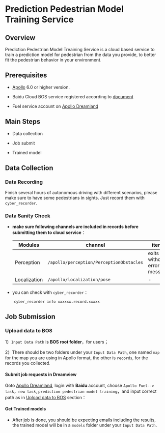# Prediction Pedestrian Model Training Service


## Overview

Prediction Pedestrian Model Treaining Service is a cloud based service to train a prediction model for pedestrian from the data you provide, to better fit the pedestrian behavior in your environment.

## Prerequisites


- [Apollo](https://github.com/ApolloAuto/apollo) 6.0 or higher version.

- Baidu Cloud BOS service registered according to [document](https://github.com/ApolloAuto/apollo/blob/master/docs/Apollo_Fuel/apply_bos_account_cn.md)

- Fuel service account on [Apollo Dreamland](http://bce.apollo.auto/user-manual/fuel-service)

## Main Steps

- Data collection

- Job submit

- Trained model

## Data Collection

### Data Recording

Finish several hours of autonomous driving with different scenarios, please make sure to have some pedestrians in sights. Just record them with `cyber_recorder`.

### Data Sanity Check


- **make sure following channels are included in records before submitting them to cloud service**：

    | Modules | channel | items |
    |---|---|---|
    | Perception | `/apollo/perception/PerceptionObstacles` | exits without error message |
    | Localization | `/apollo/localization/pose` | - |

-  you can check with `cyber_recorder`：

```
    cyber_recorder info xxxxxx.record.xxxxx
```


## Job Submission


### Upload data to BOS

1）`Input Data Path` is **BOS root folder**，for users；

2）There should be two folders under your `Input Data Path`, one named `map` for the map you are using in Apollo format, the other is `records`, for the records you collected.



#### Submit job requests in Dreamview

Goto [Apollo Dreamland](http://bce.apollo.auto/login), login with **Baidu** account, choose `Apollo Fuel--> task`，`new task`, `prediction pedestrian model training`，and input correct path as in [Upload data to BOS](###Upload-data-to-BOS) section：


#### Get Trained models

- After job is done, you should be expecting emails including the results, the trained model will be in a `models` folder under your `Input Data Path`.
